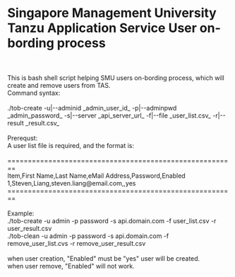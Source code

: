 # Singapore Management University Tanzu Application Service User on-bording process
<br/>
<br/>
This is bash shell script helping SMU users on-bording process, which will create and remove users from TAS.<br/>
Command syntax:<br/>
<br/>
./tob-create -u|--adminid _admin_user_id_ -p|--adminpwd _admin_password_ -s|--server _api_server_url_ -f|--file _user_list.csv_ -r|--result _result.csv_<br/>
<br/>
Prerequst:<br/>
A user list file is required, and the format is:<br/>
<br/>
========================================================<br/>
Item,First Name,Last Name,eMail Address,Password,Enabled<br/>
1,Steven,Liang,steven.liang@email.com,,yes<br/>
========================================================<br/>
<br/>
Example:<br/>
./tob-create -u admin -p password -s api.domain.com -f user_list.csv -r user_result.csv<br/>
./tob-clean -u admin -p password -s api.domain.com -f remove_user_list.cvs -r remove_user_result.csv<br/>
<br/>
when user creation, "Enabled" must be "yes" user will be created.<br/>
when user remove, "Enabled" will not work.<br/>
